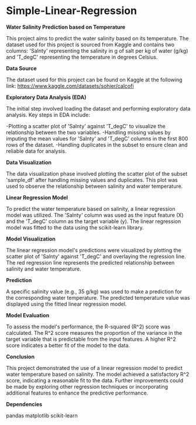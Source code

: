 # Simple-Linear-Regression

**Water Salinity Prediction based on Temperature**

  This project aims to predict the water salinity based on its temperature. The dataset used for this project is sourced from Kaggle and contains two columns: 'Salnty' representing the salinity in g of salt per kg of water (g/kg) and 'T_degC' representing the temperature in degrees Celsius.

**Data Source** 
  
  The dataset used for this project can be found on Kaggle at the following link: https://www.kaggle.com/datasets/sohier/calcofi

**Exploratory Data Analysis (EDA)**
  
  The initial step involved loading the dataset and performing exploratory data analysis. Key steps in EDA include:

  -Plotting a scatter plot of 'Salnty' against 'T_degC' to visualize the relationship between the two variables.
  -Handling missing values by imputing the mean values for 'Salnty' and 'T_degC' columns in the first 800 rows of the dataset.
  -Handling duplicates in the subset to ensure clean and reliable data for analysis.
  
**Data Visualization**

  The data visualization phase involved plotting the scatter plot of the subset 'sample_df' after handling missing values and duplicates. This plot was used to observe the relationship between salinity and water temperature.

**Linear Regression Model**
  
  To predict the water temperature based on salinity, a linear regression model was utilized. The 'Salnty' column was used as the input feature (X) and the 'T_degC' column as the target variable (y). The linear regression model was fitted to the data using the scikit-learn library.

**Model Visualization**

  The linear regression model's predictions were visualized by plotting the scatter plot of 'Salnty' against 'T_degC' and overlaying the regression line. The red regression line represents the predicted relationship between salinity and water temperature.

**Prediction**
  
  A specific salinity value (e.g., 35 g/kg) was used to make a prediction for the corresponding water temperature. The predicted temperature value was displayed using the fitted linear regression model.

**Model Evaluation**
  
  To assess the model's performance, the R-squared (R^2) score was calculated. The R^2 score measures the proportion of the variance in the target variable that is predictable from the input features. A higher R^2 score indicates a better fit of the model to the data.

**Conclusion**
  
  This project demonstrated the use of a linear regression model to predict water temperature based on salinity. The model achieved a satisfactory R^2 score, indicating a reasonable fit to the data. Further improvements could be made by exploring other regression techniques or incorporating additional features to enhance the predictive performance.

**Dependencies**
  
  pandas
  matplotlib
  scikit-learn
